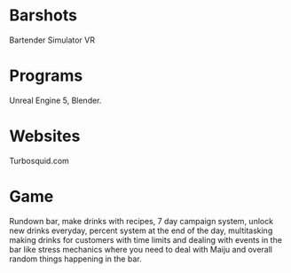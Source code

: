 # Barshots
Bartender Simulator VR
# Programs
Unreal Engine 5, Blender.
# Websites
Turbosquid.com
# Game
Rundown bar, make drinks with recipes, 7 day campaign system, unlock new drinks everyday, percent system at the end of the day, multitasking making drinks for customers with time limits and dealing with events in the bar like stress mechanics where you need to deal with Maiju and overall random things happening in the bar.
